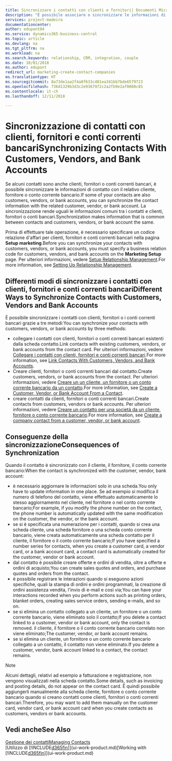 ```yaml
---
title: Sincronizzare i contatti con clienti e fornitori| Documenti Microsoft
description: "È possibile associare o sincronizzare le informazioni di contatto dei contatti che sono anche clienti, fornitori o conti correnti bancari, in modo da aggiornate le informazioni una volta sola."
services: project-madeira
documentationcenter: 
author: edupont04
ms.service: dynamics365-business-central
ms.topic: article
ms.devlang: na
ms.tgt_pltfrm: na
ms.workload: na
ms.search.keywords: relationship, CRM, integration, couple
ms.date: 10/01/2018
ms.author: edupont
redirect_url: marketing-create-contact-companies
ms.translationtype: HT
ms.sourcegitcommit: 8a73de1aa2f4a0f633c401ea341bb7bde6579723
ms.openlocfilehash: 736d1329b3d3c2e9367972c2a2fb9e2af0080c85
ms.contentlocale: it-ch
ms.lasthandoff: 12/11/2018

---
```

# <a name="synchronizing-contacts-with-customers-vendors-and-bank-accounts"></a><span data-ttu-id="6d36c-103">Sincronizzazione di contatti con clienti, fornitori e conti correnti bancari</span><span class="sxs-lookup"><span data-stu-id="6d36c-103">Synchronizing Contacts With Customers, Vendors, and Bank Accounts</span></span>
<span data-ttu-id="6d36c-104">Se alcuni contatti sono anche clienti, fornitori o conti correnti bancari, è possibile sincronizzare le informazioni di contatto con il relativo cliente, fornitore o conto corrente bancario.</span><span class="sxs-lookup"><span data-stu-id="6d36c-104">If some of your contacts are also customers, vendors, or bank accounts, you can synchronize the contact information with the related customer, vendor, or bank account.</span></span> <span data-ttu-id="6d36c-105">La sincronizzazione rende uguali le informazioni comuni tra i contatti e clienti, fornitori o conti bancari.</span><span class="sxs-lookup"><span data-stu-id="6d36c-105">Synchronization makes information that is common between contacts and customers, vendors, or bank account the same.</span></span>  

<span data-ttu-id="6d36c-106">Prima di effettuare tale operazione, è necessario specificare un codice relazione d'affari per clienti, fornitori e conti correnti bancari nella pagina **Setup marketing**.</span><span class="sxs-lookup"><span data-stu-id="6d36c-106">Before you can synchronize your contacts with customers, vendors, or bank accounts, you must specify a business relation code for customers, vendors, and bank accounts on the **Marketing Setup** page.</span></span> <span data-ttu-id="6d36c-107">Per ulteriori informazioni, vedere [Setup Relationship Management](marketing-setup-marketing.md).</span><span class="sxs-lookup"><span data-stu-id="6d36c-107">For more information, see [Setting Up Relationship Management](marketing-setup-marketing.md).</span></span>

## <a name="different-ways-to-synchronize-contacts-with-customers-vendors-and-bank-accounts"></a><span data-ttu-id="6d36c-108">Differenti modi di sincronizzare i contatti con clienti, fornitori e conti correnti bancari</span><span class="sxs-lookup"><span data-stu-id="6d36c-108">Different Ways to Synchronize Contacts with Customers, Vendors and Bank Accounts</span></span>
<span data-ttu-id="6d36c-109">È possibile sincronizzare i contatti con clienti, fornitori o i conti correnti bancari grazie a tre metodi:</span><span class="sxs-lookup"><span data-stu-id="6d36c-109">You can synchronize your contacts with customers, vendors, or bank accounts by three methods:</span></span>

* <span data-ttu-id="6d36c-110">collegare i contatti con clienti, fornitori o conti correnti bancari esistenti dalla scheda contatto.</span><span class="sxs-lookup"><span data-stu-id="6d36c-110">Link contacts with existing customers, vendors, or bank accounts from the contact card.</span></span> <span data-ttu-id="6d36c-111">Per ulteriori informazioni, vedere [Collegare i contatti con clienti, fornitori e conti correnti bancari](marketing-how-link-contact.md).</span><span class="sxs-lookup"><span data-stu-id="6d36c-111">For more information, see [Link Contacts With Customers, Vendors, and Bank Accounts](marketing-how-link-contact.md).</span></span>
* <span data-ttu-id="6d36c-112">Creare clienti, fornitori o conti correnti bancari dal contatto.</span><span class="sxs-lookup"><span data-stu-id="6d36c-112">Create customers, vendors, or bank accounts from the contact.</span></span> <span data-ttu-id="6d36c-113">Per ulteriori informazioni, vedere [Creare un un cliente, un fornitore o un conto corrente bancario da un contatto](marketing-how-create-contacts-new-customers-vendors-bank-accounts.md).</span><span class="sxs-lookup"><span data-stu-id="6d36c-113">For more information, see [Create a Customer, Vendor, or Bank Account From a Contact](marketing-how-create-contacts-new-customers-vendors-bank-accounts.md).</span></span>
* <span data-ttu-id="6d36c-114">creare contatti da clienti, fornitori o conti correnti bancari.</span><span class="sxs-lookup"><span data-stu-id="6d36c-114">Create contacts from customers, vendors or bank accounts.</span></span> <span data-ttu-id="6d36c-115">Per ulteriori informazioni, vedere [Creare un contatto per una società da un cliente, fornitore o conto corrente bancario](marketing-how-create-contact-companies.md).</span><span class="sxs-lookup"><span data-stu-id="6d36c-115">For more information, see [Create a company contact from a customer, vendor, or bank account](marketing-how-create-contact-companies.md).</span></span>

## <a name="consequences-of-synchronization"></a><span data-ttu-id="6d36c-116">Conseguenze della sincronizzazione</span><span class="sxs-lookup"><span data-stu-id="6d36c-116">Consequences of Synchronization</span></span>
<span data-ttu-id="6d36c-117">Quando il contatto è sincronizzato con il cliente, il fornitore, il conto corrente bancario:</span><span class="sxs-lookup"><span data-stu-id="6d36c-117">When the contact is synchronized with the customer, vendor, bank account:</span></span>

* <span data-ttu-id="6d36c-118">è necessario aggiornare le informazioni solo in una scheda.</span><span class="sxs-lookup"><span data-stu-id="6d36c-118">You only have to update information in one place.</span></span> <span data-ttu-id="6d36c-119">Se ad esempio si modifica il numero di telefono del contatto, viene effettuato automaticamente lo stesso aggiornamento nel cliente, nel fornitore o nel conto corrente bancario;</span><span class="sxs-lookup"><span data-stu-id="6d36c-119">For example, if you modify the phone number on the contact, the phone number is automatically updated with the same modification on the customer, the vendor, or the bank account.</span></span>
* <span data-ttu-id="6d36c-120">se si è specificata una numerazione per i contatti, quando si crea una scheda cliente, una scheda fornitore o una scheda conto corrente bancario, viene creata automaticamente una scheda contatto per il cliente, il fornitore o il conto corrente bancario;</span><span class="sxs-lookup"><span data-stu-id="6d36c-120">If you have specified a number series for contacts, when you create a customer card, a vendor card, or a bank account card, a contact card is automatically created for the customer, vendor or bank account.</span></span>
* <span data-ttu-id="6d36c-121">dal contatto è possibile creare offerte e ordini di vendita, oltre a offerte e ordini di acquisto;</span><span class="sxs-lookup"><span data-stu-id="6d36c-121">You can create sales quotes and orders, and purchase quotes and orders from the contact.</span></span>
* <span data-ttu-id="6d36c-122">è possibile registrare le interazioni quando si eseguono azioni specifiche, quali la stampa di ordini e ordini programmati, la creazione di ordini assistenza vendita, l'invio di e-mail e così via;</span><span class="sxs-lookup"><span data-stu-id="6d36c-122">You can have your interactions recorded when you perform actions such as printing orders, blanket orders, creating sales service orders, sending e-mails, and so on.</span></span>
* <span data-ttu-id="6d36c-123">se si elimina un contatto collegato a un cliente, un fornitore o un conto corrente bancario, viene eliminato solo il contatto;</span><span class="sxs-lookup"><span data-stu-id="6d36c-123">If you delete a contact linked to a customer, vendor or bank account, only the contact is removed.</span></span> <span data-ttu-id="6d36c-124">il cliente, il fornitore o il conto corrente bancario correlato non viene eliminato;</span><span class="sxs-lookup"><span data-stu-id="6d36c-124">The customer, vendor, or bank account remains.</span></span>
* <span data-ttu-id="6d36c-125">se si elimina un cliente, un fornitore o un conto corrente bancario collegato a un contatto, il contatto non viene eliminato.</span><span class="sxs-lookup"><span data-stu-id="6d36c-125">If you delete a customer, vendor, bank account linked to a contact, the contact remains.</span></span>

> [!NOTE]  
>   <span data-ttu-id="6d36c-126">Alcuni dettagli, relativi ad esempio a fatturazione e registrazione, non vengono visualizzati nella scheda contatto.</span><span class="sxs-lookup"><span data-stu-id="6d36c-126">Some details, such as invoicing and posting details, do not appear on the contact card.</span></span> <span data-ttu-id="6d36c-127">È quindi possibile aggiungerli manualmente alla scheda cliente, fornitore o conto corrente bancario quando si creano contatti come clienti, fornitori o conti correnti bancari.</span><span class="sxs-lookup"><span data-stu-id="6d36c-127">Therefore, you may want to add them manually on the customer card, vendor card, or bank account card when you create contacts as customers, vendors or bank accounts.</span></span>

## <a name="see-also"></a><span data-ttu-id="6d36c-128">Vedi anche</span><span class="sxs-lookup"><span data-stu-id="6d36c-128">See Also</span></span>
[<span data-ttu-id="6d36c-129">Gestione dei contatti</span><span class="sxs-lookup"><span data-stu-id="6d36c-129">Managing Contacts</span></span>](marketing-contacts.md)  
<span data-ttu-id="6d36c-130">[Utilizzo di [!INCLUDE[d365fin](includes/d365fin_md.md)]](ui-work-product.md)</span><span class="sxs-lookup"><span data-stu-id="6d36c-130">[Working with [!INCLUDE[d365fin](includes/d365fin_md.md)]](ui-work-product.md)</span></span>

